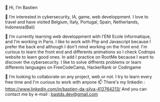 👋 Hi, I’m Bastien


👀 I’m interested in cybersecurity, IA, game, web developpment.
I love to travel and have visited Belgium, Italy, Portugal, Spain, Netherlands, Indonesia(Bali)


🌱 I’m currently learning web developpment with l'ENI Ecole Informatique, and I'm working in Paris.
I like to work with Php and Javascript because I prefer the back end although I don't mind working on the front end.
I'm curious to learn the front end and differents animations so I check Codrops website to learn good ones.
In add I practice on RootMe because I want to discover the cybersecurity.
I like to solve diffrents problems or learn differents languages on FreeCodeCamp, HackerRank or Codingame


💞️ I’m looking to collaborate on any project, web or not. I try to learn every free time and I'm curious to work with anyone
📫 There's my linkedin : https://www.linkedin.com/in/bastien-da-silva-412764213/
    And you can contact me by e-mail : bastds.dev@gmail.com 

